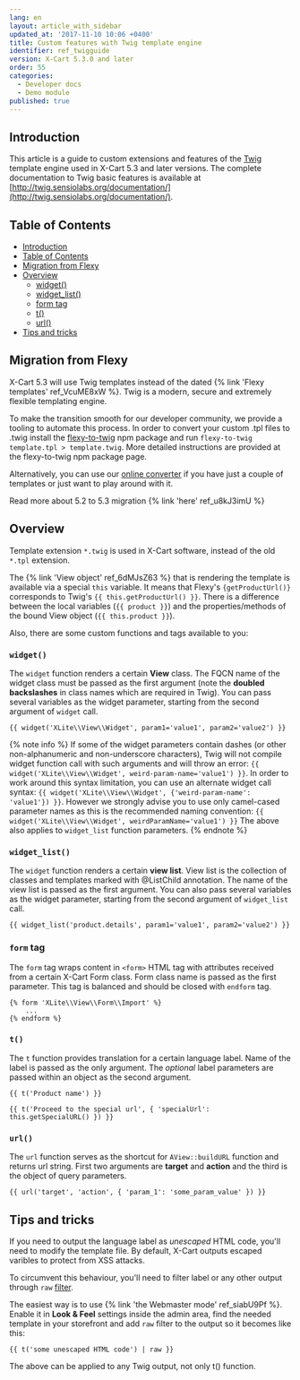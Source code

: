 ```yaml
---
lang: en
layout: article_with_sidebar
updated_at: '2017-11-10 10:06 +0400'
title: Custom features with Twig template engine
identifier: ref_twigguide
version: X-Cart 5.3.0 and later
order: 55
categories:
  - Developer docs
  - Demo module
published: true
---
```

## Introduction

This article is a guide to custom extensions and features of the [Twig](http://twig.sensiolabs.org) template engine used in X-Cart 5.3 and later versions. The complete documentation to Twig basic features is available at [http://twig.sensiolabs.org/documentation/](http://twig.sensiolabs.org/documentation/).

## Table of Contents

*   [Introduction](#introduction)
*   [Table of Contents](#table-of-contents)
*   [Migration from Flexy](#migration-from-flexy)
*   [Overview](#overview)
    -   [widget()](#widget)
    -   [widget_list()](#widget-list)
    -   [form tag](#form-tag)
    -   [t()](#t)
    -   [url()](#url)
*   [Tips and tricks](#tips-and-tricks)

## Migration from Flexy

X-Cart 5.3 will use Twig templates instead of the dated {% link 'Flexy templates' ref_VcuME8xW %}. Twig is a modern, secure and extremely flexible templating engine. 

To make the transition smooth for our developer community, we provide a tooling to automate this process. In order to convert your custom .tpl files to .twig install the [flexy-to-twig](https://www.npmjs.com/package/flexy-to-twig) npm package and run `flexy-to-twig template.tpl > template.twig`. More detailed instructions are provided at the flexy-to-twig npm package page.

Alternatively, you can use our [online converter](http://xcart.github.io/flexy-to-twig/) if you have just a couple of templates or just want to play around with it.

Read more about 5.2 to 5.3 migration {% link 'here' ref_u8kJ3imU %}

## Overview

Template extension `*.twig` is used in X-Cart software, instead of the old `*.tpl` extension.

The {% link 'View object' ref_6dMJsZ63 %} that is rendering the template is available via a special `this` variable. It means that Flexy's `{getProductUrl()}` corresponds to Twig's `{{ this.getProductUrl() }}`. There is a difference between the local variables (`{{ product }}`) and the properties/methods of the bound View object (`{{ this.product }}`).

Also, there are some custom functions and tags available to you:

### `widget()`

The `widget` function renders a certain **View** class. The FQCN name of the widget class must be passed as the first argument (note the **doubled backslashes** in class names which are required in Twig). You can pass several variables as the widget parameter, starting from the second argument of `widget` call.

```twig
{{ widget('XLite\\View\\Widget', param1='value1', param2='value2') }}
```

{% note info %}
If some of the widget parameters contain dashes (or other non-alphanumeric and non-underscore characters), Twig will not compile widget function call with such arguments and will throw an error: `{{ widget('XLite\\View\\Widget', weird-param-name='value1') }}`. In order to work around this syntax limitation, you can use an alternate widget call syntax: `{{ widget('XLite\\View\\Widget', {'weird-param-name': 'value1'}) }}`. However we strongly advise you to use only camel-cased parameter names as this is the recommended naming convention: `{{ widget('XLite\\View\\Widget', weirdParamName='value1') }}`
The above also applies to `widget_list` function parameters.
{% endnote %}

### `widget_list()`

The `widget` function renders a certain **view list**. View list is the collection of classes and templates marked with @ListChild annotation. The name of the view list is passed as the first argument. You can also pass several variables as the widget parameter, starting from the second argument of `widget_list` call.

```twig
{{ widget_list('product.details', param1='value1', param2='value2') }}
```

### `form` tag

The `form` tag wraps content in `<form>` HTML tag with attributes received from a certain X-Cart Form class. Form class name is passed as the first parameter. This tag is balanced and should be closed with `endform` tag.

```twig
{% form 'XLite\\View\\Form\\Import' %}
    ...
{% endform %} 
```

### `t()`

The `t` function provides translation for a certain language label. Name of the label is passed as the only argument. The _optional_ label parameters are passed within an object as the second argument.

```twig
{{ t('Product name') }}

{{ t('Proceed to the special url', { 'specialUrl': this.getSpecialURL() }) }}
```

### `url()`

The `url` function serves as the shortcut for `AView::buildURL` function and returns url string. First two arguments are **target** and **action** and the third is the object of query parameters.

```twig
{{ url('target', 'action', { 'param_1': 'some_param_value' }) }}
```

## Tips and tricks

If you need to output the language label as _unescaped_ HTML code, you'll need to modify the template file. By default, X-Cart outputs escaped varibles to protect from XSS attacks.

To circumvent this behaviour, you'll need to filter label or any other output through `raw` [filter](http://twig.sensiolabs.org/doc/filters/raw.html).

The easiest way is to use {% link 'the Webmaster mode' ref_siabU9Pf %}. Enable it in **Look & Feel** settings inside the admin area, find the needed template in your storefront and add `raw` filter to the output so it becomes like this:

```twig
{{ t('some unescaped HTML code') | raw }}
```

The above can be applied to any Twig output, not only t() function.
